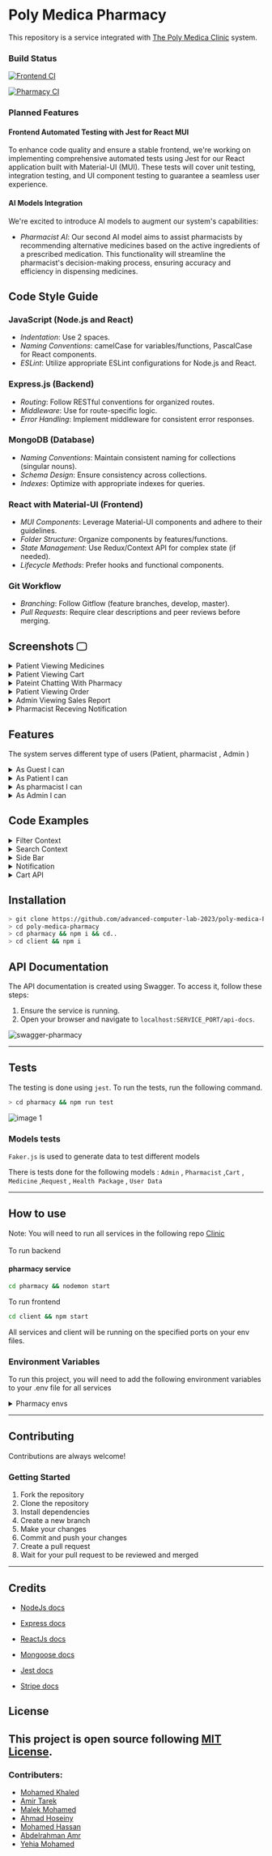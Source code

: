 # Poly Medica Pharmacy  

This repository is a service integrated with [The Poly Medica Clinic](https://github.com/advanced-computer-lab-2023/poly-medica-Clinic) system.  


### Build Status

[![Frontend CI](https://github.com/advanced-computer-lab-2023/poly-medica-Pharmacy/actions/workflows/client-ci.js.yml/badge.svg)](https://github.com/advanced-computer-lab-2023/poly-medica-Pharmacy/actions/workflows/client-ci.js.yml)

[![Pharmacy CI](https://github.com/advanced-computer-lab-2023/poly-medica-Pharmacy/actions/workflows/pharmacy-microservice-ci.yml/badge.svg)](https://github.com/advanced-computer-lab-2023/poly-medica-Pharmacy/actions/workflows/pharmacy-microservice-ci.yml)

### Planned Features

#### Frontend Automated Testing with Jest for React MUI

To enhance code quality and ensure a stable frontend, we're working on implementing comprehensive automated tests using Jest for our React application built with Material-UI (MUI). These tests will cover unit testing, integration testing, and UI component testing to guarantee a seamless user experience.

#### AI Models Integration

We're excited to introduce AI models to augment our system's capabilities:

- *Pharmacist AI*: Our second AI model aims to assist pharmacists by recommending alternative medicines based on the active ingredients of a prescribed medication. This functionality will streamline the pharmacist's decision-making process, ensuring accuracy and efficiency in dispensing medicines.

## Code Style Guide

### JavaScript (Node.js and React)

- *Indentation*: Use 2 spaces.
- *Naming Conventions*: camelCase for variables/functions, PascalCase for React components.
- *ESLint*: Utilize appropriate ESLint configurations for Node.js and React.

### Express.js (Backend)

- *Routing*: Follow RESTful conventions for organized routes.
- *Middleware*: Use for route-specific logic.
- *Error Handling*: Implement middleware for consistent error responses.

### MongoDB (Database)

- *Naming Conventions*: Maintain consistent naming for collections (singular nouns).
- *Schema Design*: Ensure consistency across collections.
- *Indexes*: Optimize with appropriate indexes for queries.

### React with Material-UI (Frontend)

- *MUI Components*: Leverage Material-UI components and adhere to their guidelines.
- *Folder Structure*: Organize components by features/functions.
- *State Management*: Use Redux/Context API for complex state (if needed).
- *Lifecycle Methods*: Prefer hooks and functional components.

### Git Workflow

- *Branching*: Follow Gitflow (feature branches, develop, master).
- *Pull Requests*: Require clear descriptions and peer reviews before merging.


## Screenshots 🖵

<!-- Admin Screenshots-->
<details>
<summary>Patient Viewing Medicines</summary>

![medicines](https://github.com/advanced-computer-lab-2023/poly-medica-Pharmacy/assets/102627389/513a501b-4e43-4918-a7ca-795976fd4848)

</details>

<details>
<summary>Patient Viewing Cart</summary>

 ![cart](https://github.com/advanced-computer-lab-2023/poly-medica-Pharmacy/assets/102627389/29cd8cab-7db6-4e7a-8922-154c7c1a5777)
 
</details>

<details>
<summary>Pateint Chatting With Pharmacy</summary>

![payment using card](https://github.com/advanced-computer-lab-2023/poly-medica-Pharmacy/assets/102627389/7e7c3c66-a4b6-4bd2-ae6d-1ac1d3bee255)

</details>

<details>
<summary> Patient Viewing Order </summary>
	
 ![orders](https://github.com/advanced-computer-lab-2023/poly-medica-Pharmacy/assets/102627389/7764d06e-74bd-4dcf-b3f9-fb815b41f155)

</details>

<details>

<summary> Admin Viewing Sales Report </summary>

 ![report](https://github.com/advanced-computer-lab-2023/poly-medica-Pharmacy/assets/102627389/9566f3a1-75ab-4239-81bd-7439523f3653)

</details>

<details>
<summary> Pharmacist Receving Notification </summary>

![notification](https://github.com/advanced-computer-lab-2023/poly-medica-Pharmacy/assets/102627389/c2638a98-4c46-4a35-8c3e-e63719a5b438)

 
</details>


## Features

The system serves different type of users (Patient, pharmacist , Admin )
<details>
<summary> As  Guest I can </summary>

- Sign up as a patient 
- Submit a request to register as a pharmacist

</details>
<details>

<summary> As  Patient I can </summary>

- View, search and filter all available medicines
- Add medicines to the shopping cart
- View cart items
- Remove and change the amount of an item in the cart
- Checkout an order 
- Add a new delivery address
- Choose to pay with wallet, credit card or cash on delivery
- View orders and their status
- Cancel an order
- View alternatives to a medicine based on main active ingredient
- View the amount in my wallet
- Chat with a pharmacist


</details>

</details>
<details>

<summary> As  pharmacist I can </summary>

- view a list of all available medicines  
- view the available quantity, and sales of each medicine
- Search and Filter a list of all available medicienes 
- Add a medicine with its details
- upload medicine image
- edit medicine details and price
- Archive or Unarchive a medicine
- Filter sales report based on a medicine or date
-Chat with a doctor
-Receive notifications

</details>

<details>

<summary> As  Admin I can </summary>

- Add another adminstrator 
- Remove a pharmacist or a patient from the system
- View all of the information uploaded by a pharmacist
- Accept or Reject the request of a pharmacist
- View a list of all available medicines
- Search and Filter a list of all available medicienes 
- View a total sales report based on a chosen month
- View a pharmacist's and patients's   information 

</details>


## Code Examples  

<details>
    <summary>
    Filter Context
    </summary>

```javascript
// FilterContext.js

import React, { createContext, useContext, useState } from 'react';

const FilterContext = createContext();

export const FilterProvider = ({ children }) => {
  const [filterData, setFilterData] = useState(
    [
      {
        attribute: '', // The attribute to filter on (e.g., 'medicinalUse')
        values: [], // The available values to filter by
        selectedValue: '', // The currently selected filter value
      }
    ]);

  const updateFilter = (newFilterData) => {
    setFilterData(newFilterData);
  };

  return (
    <FilterContext.Provider value={{ filterData, updateFilter }}>
      {children}
    </FilterContext.Provider>
  );
};

export const useFilter = () => {
  const context = useContext(FilterContext);
  if (!context) {
    throw new Error('useFilter must be used within a FilterProvider');
  }
  return context;
};

```
</details>

<details>
    <summary>
    Search Context
    </summary>

```javascript
 import React, { createContext, useContext, useState } from 'react';

const SearchContext = createContext();

export const useSearch = () => {
  return useContext(SearchContext);
};

export const SearchProvider = ({ children }) => {
  const [searchQuery, setSearchQuery] = useState('');

  const updateSearchQuery = (query) => {
    setSearchQuery(query);
  };

  return (
    <SearchContext.Provider value={{ searchQuery, updateSearchQuery }}>
      {children}
    </SearchContext.Provider>
  );
};

```

 </details>


<details>
    <summary>
    Side Bar
    </summary>

```javascript
import PropTypes from 'prop-types';
import { useUserContext } from 'hooks/useUserContext';

import { useTheme } from '@mui/material/styles';
import {  Box, Chip, Drawer, List, Stack, useMediaQuery } from '@mui/material';
import { usePayment } from 'contexts/PaymentContext';
import EarningCard from 'ui-component/EarningCard';


import PerfectScrollbar from 'react-perfect-scrollbar';
import { BrowserView, MobileView } from 'react-device-detect';


import MenuList from './MenuList';
import LogoSection from './LogoSection';
import { drawerWidth } from 'store/constant';
import { useState, useEffect } from 'react';
import { patientAxios, pharmacyAxios } from 'utils/AxiosConfig';


const Sidebar = ({ drawerOpen, drawerToggle, window }) => {
	const { user } = useUserContext();
	const userType = user.type;
	const userId = user.id;

	const { paymentDone, setPaymentDone } = usePayment();

	const [amountInWallet, setamountInWallet] = useState(0);
	

	
		

	useEffect(() => {
		if (userType === 'patient') {
			patientAxios.get(`/patients/${userId}/wallet`).then((response) => {
				setamountInWallet(response.data.walletAmount);
			});
		} else if (userType === 'pharmacist') {
			pharmacyAxios.get(`/pharmacists/${userId}/wallet`).then((response) => {
				setamountInWallet(response.data.walletAmount);
			});
		}
		setPaymentDone(false);
	}, [paymentDone]);

	const theme = useTheme();
	const matchUpMd = useMediaQuery(theme.breakpoints.up('md'));

	const drawer = (
		<>
			<Box sx={{ display: { xs: 'block', md: 'none' } }}>
				<Box sx={{ display: 'flex', p: 2, mx: 'auto' }}>
					<LogoSection />
				</Box>
			</Box>
			<BrowserView>
				<PerfectScrollbar
					component="div"
					style={{
						height: !matchUpMd ? 'calc(100vh - 56px)' : 'calc(100vh - 88px)',
						paddingLeft: '16px',
						paddingRight: '16px'
					}}
				>

					<MenuList />
					<List
						subheader={
							userType != 'admin' && (
								<EarningCard isLoading={false} earning={'Poly-Wallet'} value={amountInWallet}/>
							)
						}
					>
					</List>
					<Stack direction="row" justifyContent="center" sx={{ mb: 2 }}>
						<Chip label={process.env.REACT_APP_VERSION} disabled chipcolor="secondary" size="small" sx={{ cursor: 'pointer' }} />
					</Stack>
				</PerfectScrollbar>
			</BrowserView>
			<MobileView>
				<Box sx={{ px: 2 }}>
					<MenuList />
					<Stack direction="row" justifyContent="center" sx={{ mb: 2 }}>
						<Chip label={process.env.REACT_APP_VERSION} disabled chipcolor="secondary" size="small" sx={{ cursor: 'pointer' }} />
					</Stack>
				</Box>
			</MobileView>
		</>
	);

	const container = window !== undefined ? () => window.document.body : undefined;


	return (
		<Box component="nav" sx={{ flexShrink: { md: 0 }, width: matchUpMd ? drawerWidth : 'auto' }} aria-label="mailbox folders">
			<Drawer
				container={container}
				variant={matchUpMd ? 'persistent' : 'temporary'}
				anchor="left"
				open={drawerOpen}
				onClose={drawerToggle}
				sx={{
					'& .MuiDrawer-paper': {
						width: drawerWidth,
						background: theme.palette.background.default,
						color: theme.palette.text.primary,
						borderRight: 'none',
						[theme.breakpoints.up('md')]: {
							top: '88px'
						}
					}
				}}
				ModalProps={{ keepMounted: true }}
				color="inherit"
			>
				{drawer}
			</Drawer>
		</Box>
	);
};

Sidebar.propTypes = {
	drawerOpen: PropTypes.bool,
	drawerToggle: PropTypes.func,
	window: PropTypes.object
};

export default Sidebar;



```

 </details>


<details>
    <summary>
    Notification
    </summary>

```javascript

import { useDispatch, useSelector } from 'react-redux';
import { Outlet, useNavigate } from 'react-router-dom';

 
import { styled, useTheme } from '@mui/material/styles';
import { AppBar, Box, CssBaseline, Toolbar, useMediaQuery } from '@mui/material';
 
import { pharmacyAxios } from '../../utils/AxiosConfig';

import Header from './Header';
import Sidebar from './Sidebar';
 

import { drawerWidth } from 'store/constant';
import { SET_MENU } from 'store/actions';
import { SearchProvider } from 'contexts/SearchContext';
import { FilterProvider } from 'contexts/FilterContext';
import { useUserContext } from 'hooks/useUserContext';
import { useEffect } from 'react';
import { PaymentProvider } from 'contexts/PaymentContext';
 
const Main = styled('main', { shouldForwardProp: (prop) => prop !== 'open' })(({ theme, open }) => ({
	...theme.typography.mainContent,
	borderBottomLeftRadius: 0,
	borderBottomRightRadius: 0,
	transition: theme.transitions.create(
		'margin',
		open
			? {
				easing: theme.transitions.easing.easeOut,
				duration: theme.transitions.duration.enteringScreen
			}
			: {
				easing: theme.transitions.easing.sharp,
				duration: theme.transitions.duration.leavingScreen
			}
	),
	[theme.breakpoints.up('md')]: {
		marginLeft: open ? 0 : -(drawerWidth - 20),
		width: `calc(100% - ${drawerWidth}px)`
	},
	[theme.breakpoints.down('md')]: {
		marginLeft: '20px',
		width: `calc(100% - ${drawerWidth}px)`,
		padding: '16px'
	},
	[theme.breakpoints.down('sm')]: {
		marginLeft: '10px',
		width: `calc(100% - ${drawerWidth}px)`,
		padding: '16px',
		marginRight: '10px'
	}
}));

// ==============================|| MAIN LAYOUT ||============================== //

const MainLayout = ({ userType }) => {
	const theme = useTheme();
	const matchDownMd = useMediaQuery(theme.breakpoints.down('md')); 
	const leftDrawerOpened = useSelector((state) => state.customization.opened);
	const { user } = useUserContext();
	const userId = user.id;
	const navigate = useNavigate();
	useEffect(() => {
		if(!user || user.type != userType){
			navigate(`/${user.type}`);
		} else if(userType == 'patient') {
			pharmacyAxios.get(`/cart/users/${userId}`).then(() => { 
				console.log('cart already created!');
			}).catch((error) => {
				if(error.response.status == 404){
					pharmacyAxios.post('/cart/users', { userId }).then(() => {
						console.log('cart created!');
					}).catch((error) => {
						console.log(error);
					});
				}
			});
			
		}
	},[]);
	const dispatch = useDispatch();
	const handleLeftDrawerToggle = () => {
		dispatch({ type: SET_MENU, opened: !leftDrawerOpened });
	};

	return (
		<FilterProvider>
		<SearchProvider>
		<PaymentProvider>
		<Box sx={{ display: 'flex' }}>
			<CssBaseline />
			{/* header */}
			<AppBar
				enableColorOnDark
				position="fixed"
				color="inherit"
				elevation={0}
				sx={{
					bgcolor: theme.palette.background.default,
					transition: leftDrawerOpened ? theme.transitions.create('width') : 'none'
				}}
			>
				<Toolbar>
					<Header handleLeftDrawerToggle={handleLeftDrawerToggle} />
				</Toolbar>
			</AppBar>

			{/* drawer */}
			{user && user.type == userType && <Sidebar drawerOpen={!matchDownMd ? leftDrawerOpened : !leftDrawerOpened} drawerToggle={handleLeftDrawerToggle} />}

					{/* main content */}
			<Main theme={theme} open={leftDrawerOpened}>
					{(!user || user.type != userType) && <h1>not autherized!!</h1>}
					{user && user.type == userType && <Outlet />}
			</Main>
			{/* <Customization /> */}
		</Box>
		</PaymentProvider>
		</SearchProvider>
		</FilterProvider>
	);
};

export default MainLayout;

 


```

 </details>


 <details>
    <summary>
   Cart API
    </summary>

```javascript
import CartService from '../service/cart-service.js';
import {
	ERROR_STATUS_CODE,
	NOT_FOUND_STATUS_CODE,
	OK_STATUS_CODE,
} from '../utils/Constants.js';

import { isValidMongoId } from '../utils/Validation.js';

export const cart = (app) => {
	const service = new CartService();

	app.post('/cart/users', async (req, res) => {
		try {
			const { userId } = req.body;
			if (!isValidMongoId(userId)) {
				return res.status(ERROR_STATUS_CODE).json({ err: 'Invalid user id!' });
			}

			const cart = await service.createCart(userId);
			res.status(OK_STATUS_CODE).json({ cart });
		} catch (err) {
			res.status(ERROR_STATUS_CODE).json({ err: err.message });
		}
	});

	app.get('/cart/users/:userId', async (req, res) => {
		try {
			const { userId } = req.params;
			if (!isValidMongoId(userId)) {
				return res.status(ERROR_STATUS_CODE).json({ err: 'Invalid user id!' });
			}
			const cart = await service.getCart(userId);
			if (!cart) {
				return res
					.status(NOT_FOUND_STATUS_CODE)
					.json({ err: 'cart not found' });
			}
			res.status(OK_STATUS_CODE).json({ cart });
		} catch (err) {
			console.log(err.message, 'err in cart api');
			res.status(ERROR_STATUS_CODE).json({ err: err.message });
		}
	});

	app.post('/cart/users/:userId/medicines', async (req, res) => {
		try {
			const { medicine } = req.body;
			const { userId } = req.params;
			if (!isValidMongoId(userId)) {
				return res.status(ERROR_STATUS_CODE).json({ err: 'Invalid user id!' });
			}
			const cart = await service.addMedicineToCart(userId, medicine);
			if (!cart) {
				return res
					.status(NOT_FOUND_STATUS_CODE)
					.json({ err: 'Cart not found!' });
			}

			res.status(OK_STATUS_CODE).json({ cart });
		} catch (err) {
			res.status(ERROR_STATUS_CODE).json({ err: err.message });
		}
	});

	app.delete('/cart/users/:userId/medicines', async (req, res) => {
		try {
			const { userId } = req.params;
			if (!isValidMongoId(userId)) {
				return res.status(ERROR_STATUS_CODE).json({ err: 'Invalid user id!' });
			}

			const cart = await service.getCart(userId);
			if (!cart) {
				return res
					.status(NOT_FOUND_STATUS_CODE)
					.json({ err: 'Cart not found!' });
			}

			const updatedCart = await service.deleteAllMedicinesFromCart(userId);

			res.status(OK_STATUS_CODE).json({ updatedCart });
		} catch (err) {
			res.status(ERROR_STATUS_CODE).json({ err: err.message });
		}
	});

	app.get('/cart/users/:userId/medicines/', async (req, res) => {
		try {
			const { userId } = req.params;
			if (!isValidMongoId(userId)) {
				return res.status(ERROR_STATUS_CODE).json({ err: 'Invalid user id!' });
			}
			const cart = await service.getCart(userId);
			if (!cart) {
				return res
					.status(NOT_FOUND_STATUS_CODE)
					.json({ err: 'Cart not found!' });
			}
			const medicines = cart.medicines;
			res.status(OK_STATUS_CODE).json({ medicines });
		} catch (err) {
			res.status(ERROR_STATUS_CODE).json({ err: err.message });
		}
	});

	app.get('/cart/users/:userId/medicines/:medicineId', async (req, res) => {
		try {
			const { userId, medicineId } = req.params;
			if (!isValidMongoId(medicineId)) {
				return res
					.status(ERROR_STATUS_CODE)
					.json({ err: 'Invalid medicine id!' });
			}
			if (!isValidMongoId(userId)) {
				return res.status(ERROR_STATUS_CODE).json({ err: 'Invalid user id!' });
			}

			const cart = await service.getCart(userId);
			if (!cart) {
				return res
					.status(NOT_FOUND_STATUS_CODE)
					.json({ err: 'Cart not found!' });
			}

			const medicine = await service.getMedicine(userId, medicineId);
			if (!medicine) {
				return res
					.status(NOT_FOUND_STATUS_CODE)
					.json({ err: 'Medicine not found!' });
			}

			res.status(OK_STATUS_CODE).json({ medicine });
		} catch (err) {
			res.status(ERROR_STATUS_CODE).json({ err: err.message });
		}
	});

	app.patch('/cart/users/:userId/medicines/:medicineId', async (req, res) => {
		try {
			const { userId, medicineId } = req.params;
			const { quantity } = req.query;

			if (!isValidMongoId(medicineId)) {
				return res
					.status(ERROR_STATUS_CODE)
					.json({ err: 'Invalid medicine id!' });
			}
			if (!isValidMongoId(userId)) {
				return res.status(ERROR_STATUS_CODE).json({ err: 'Invalid user id!' });
			}

			const medicine = await service.getMedicine(userId, medicineId);
			if (!medicine) {
				return res
					.status(NOT_FOUND_STATUS_CODE)
					.json({ err: 'Medicine not found!' });
			}

			if (quantity <= 0) {
				return res
					.status(ERROR_STATUS_CODE)
					.json({ err: 'Quantity cannot be less that or equal to zero!' });
			}
			if (quantity > medicine.medicine.quantity) {
				return res
					.status(ERROR_STATUS_CODE)
					.json({ err: 'Quantity cannot be more than the available amount!' });
			}

			const cart = await service.updateMedicineInCart(
				userId,
				medicineId,
				quantity,
			);
			if (!cart) {
				return res
					.status(NOT_FOUND_STATUS_CODE)
					.json({ err: 'Medicine is not in the cart!' });
			}
			res.status(OK_STATUS_CODE).json({ cart });
		} catch (err) {
			res.status(ERROR_STATUS_CODE).json({ err: err.message });
		}
	});

	app.delete('/cart/users/:userId/medicines/:medicineId', async (req, res) => {
		try {
			const { userId, medicineId } = req.params;
			if (!isValidMongoId(medicineId)) {
				return res
					.status(ERROR_STATUS_CODE)
					.json({ err: 'Invalid medicine id!' });
			}
			if (!isValidMongoId(userId)) {
				return res.status(ERROR_STATUS_CODE).json({ err: 'Invalid user id!' });
			}

			const cart = await service.getCart(userId);
			if (!cart) {
				return res
					.status(NOT_FOUND_STATUS_CODE)
					.json({ err: 'No cart for this user' });
			}

			const medicine = await service.getMedicine(userId, medicineId);
			if (!medicine) {
				return res
					.status(NOT_FOUND_STATUS_CODE)
					.json({ err: 'Medicine is not in the cart!' });
			}

			const updatedCart = await service.deleteMedicineFromCart(
				userId,
				medicineId,
			);

			res.status(OK_STATUS_CODE).json({ updatedCart });
		} catch (err) {
			res.status(ERROR_STATUS_CODE).json({ err: err.message });
		}
	});
};



```

 </details>







 



## Installation  

```bash
> git clone https://github.com/advanced-computer-lab-2023/poly-medica-Pharmacy.git
> cd poly-medica-pharmacy
> cd pharmacy && npm i && cd..
> cd client && npm i 
```



 ## API Documentation

The API documentation is created using Swagger. To access it, follow these steps:

1. Ensure the service is running.
2. Open your browser and navigate to `localhost:SERVICE_PORT/api-docs`.

![swagger-pharmacy](https://github.com/advanced-computer-lab-2023/poly-medica-Pharmacy/assets/102627389/6bbf9f77-6d7d-49b0-b969-c0adee93e1d3)


---
 
## Tests 

The testing is done using `jest`. To run the tests, run the following command.


```bash
> cd pharmacy && npm run test
```
 ![image 1](https://github.com/advanced-computer-lab-2023/poly-medica-Pharmacy/assets/101880627/6981eb8d-0beb-4090-9e6c-b50f4d6b510f)

### Models tests
`Faker.js` is used to generate data to test different models 

There is tests done for the following models : `Admin` , `Pharmacist` ,`Cart` , `Medicine` ,`Request` , `Health Package` , `User Data`


---


## How to use
Note: You will need to run all services in the following repo [Clinic](https://github.com/advanced-computer-lab-2023/poly-medica-Clinic.git)  
<br/>
To run backend  
#### pharmacy service
```bash
cd pharmacy && nodemon start
```
To run frontend
```bash
cd client && npm start
```
 All services and client will be running on the specified ports on your env files.

### Environment Variables

To run this project, you will need to add the following environment variables to your .env file for all services

<details>
    <summary>
       Pharmacy envs
    </summary>


`MONGO_URI`

`PORT`

`MONGO_URI_TEST` 
</details>



--- 

## Contributing
Contributions are always welcome!

### Getting Started

1. Fork the repository
2. Clone the repository
3. Install dependencies
4. Create a new branch
5. Make your changes
6. Commit and push your changes
7. Create a pull request
8. Wait for your pull request to be reviewed and merged

--- 

## Credits
- [NodeJs docs](https://nodejs.org/en/docs/)
- [Express docs](https://expressjs.com/en/4x/api.html)

- [ReactJs docs](https://reactjs.org/docs/getting-started.html)
- [Mongoose docs](https://mongoosejs.com/docs/)
- [Jest docs](https://jestjs.io/docs/getting-started)
- [Stripe docs](https://stripe.com/docs)


## License

This project is open source following [MIT License](https://opensource.org/license/mit/).  
---


### Contributers: 
- [Mohamed Khaled](https://github.com/Mohamed-Khaled308)
- [Amir Tarek](https://github.com/amir-awad)
- [Malek Mohamed](https://github.com/malekelkssas)
- [Ahmad Hoseiny](https://github.com/AhmadHoseiny)
- [Mohamed Hassan](https://github.com/mohamedhassans)
- [Abdelrahman Amr](https://github.com/Aelmeky)
- [Yehia Mohamed](https://github.com/YehiaFarghaly)
